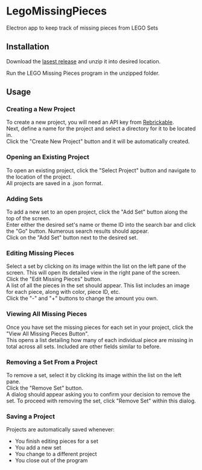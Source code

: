 # LegoMissingPieces
Electron app to keep track of missing pieces from LEGO Sets

## Installation
Download the [lasest release](https://github.com/CodeAX2/LegoMissingPieces/releases) and unzip it into desired location.

Run the LEGO Missing Pieces program in the unzipped folder.

## Usage

### Creating a New Project
To create a new project, you will need an API key from [Rebrickable](https://rebrickable.com/).\
Next, define a name for the project and select a directory for it to be located in.\
Click the "Create New Project" button and it will be automatically created.

### Opening an Existing Project
To open an existing project, click the "Select Project" button and navigate to the location of the project. \
All projects are saved in a .json format.

### Adding Sets
To add a new set to an open project, click the "Add Set" button along the top of the screen.\
Enter either the desired set's name or theme ID into the search bar and click the "Go" button. Numerous search results should appear.\
Click on the "Add Set" button next to the desired set.

### Editing Missing Pieces
Select a set by clicking on its image within the list on the left pane of the screen. This will open its detailed view in the right pane of the screen.\
Click the "Edit Missing Pieces" button.\
A list of all the pieces in the set should appear. This list includes an image for each piece, along with color, piece ID, etc.\
Click the "-" and "+" buttons to change the amount you own. 

### Viewing All Missing Pieces
Once you have set the missing pieces for each set in your project, click the "View All Missing Pieces Button".\
This opens a list detailing how many of each individual piece are missing in total across all sets. Included are other fields similar to before.

### Removing a Set From a Project
To remove a set, select it by clicking its image within the list on the left pane.\
Click the "Remove Set" button.\
A dialog should appear asking you to confirm your decision to remove the set. To proceed with removing the set, click "Remove Set" within this dialog.

### Saving a Project
Projects are automatically saved whenever:
- You finish editing pieces for a set
- You add a new set
- You change to a different project
- You close out of the program

